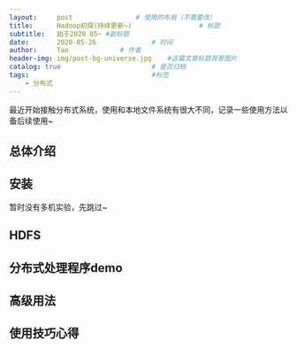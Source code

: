 ```yaml
---
layout:     post			    # 使用的布局（不需要改）
title:      Hadoop初探(持续更新~) 				# 标题 
subtitle:   始于2020 05~ #副标题
date:       2020-05-26 				# 时间
author:     Tao				# 作者
header-img: img/post-bg-universe.jpg 	#这篇文章标题背景图片
catalog: true 						# 是否归档
tags:								#标签
    - 分布式
---
```


最近开始接触分布式系统，使用和本地文件系统有很大不同，记录一些使用方法以备后续使用~

## 总体介绍

## 安装
暂时没有多机实验，先跳过~

## HDFS

## 分布式处理程序demo

## 高级用法

## 使用技巧心得